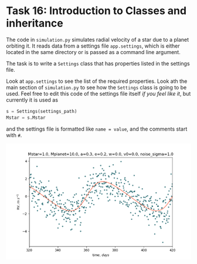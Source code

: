 # Task 16: Introduction to Classes and inheritance

The code in `simulation.py` simulates radial velocity of a star due to a planet orbiting it.
It reads data from a settings file `app.settings`, which is either located in the same directory or is passed as a command line argument.

The task is to write a `Settings` class that has properties listed in the settings file.

Look at `app.settings` to see the list of the required properties. Look ath the main section of `simulation.py` to see how the `Settings` class is going to be used. Feel free to edit this code of the settings file itself _if you feel like it_, but currently it is used as

```python
s = Settings(settings_path)
Mstar = s.Mstar
```

and the settings file is formatted like `name = value`, and the comments start with `#`.

![alt text](example.png)